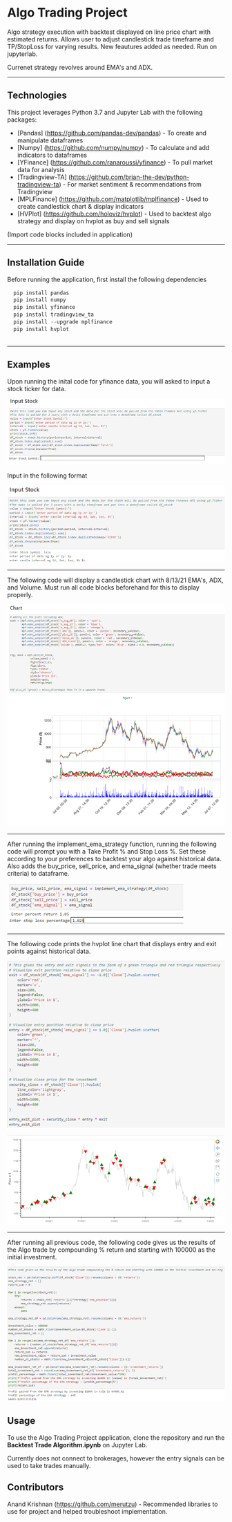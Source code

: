 # Algo Trading Project
Algo strategy execution with backtest displayed on line price chart with estimated returns. Allows user to adjust candlestick trade timeframe and TP/StopLoss for varying results. New feautures added as needed. Run on jupyterlab.

Currenet strategy revolves around EMA's and ADX. 

--- 

## Technologies

This project leverages Python 3.7 and Jupyter Lab with the following packages:

* [Pandas] (https://github.com/pandas-dev/pandas) - To create and manipulate dataframes
* [Numpy] (https://github.com/numpy/numpy) - To calculate and add indicators to dataframes
* [YFinance] (https://github.com/ranaroussi/yfinance) - To pull market data for analysis
* [Tradingview-TA] (https://github.com/brian-the-dev/python-tradingview-ta) - For market sentiment & recommendations from Tradingview
* [MPLFinance] (https://github.com/matplotlib/mplfinance) - Used to create candlestick chart & display indicators 
* [HVPlot] (https://github.com/holoviz/hvplot) - Used to backtest algo strategy and display on hvplot as buy and sell signals

(Import code blocks included in application)

--- 

## Installation Guide

Before running the application, first install the following dependencies 

```python
  pip install pandas
  pip install numpy
  pip install yfinance
  pip install tradingview_ta
  pip install --upgrade mplfinance
  pip install hvplot
  
```

---

## Examples

Upon running the inital code for yfinance data, you will asked to input a stock ticker for data.

![Yfinance Data Prompt](Images/Yfinance_Data.PNG)

Input in the following format 

![Yfinance Data Prompt Complete](Images/Yfinance_Data2.PNG)

--- 

The following code will display a candlestick chart with 8/13/21 EMA's, ADX, and Volume. Must run all code blocks beforehand for this to display properly.

![Candlestick Created](Images/Candlestick_Display.PNG)


--- 

After running the implement_ema_strategy function, running the following code will prompt you with a Take Profit % and Stop Loss %. Set these according to your preferences to backtest your algo against historical data. Also adds the buy_price, sell_price, and ema_signal (whether trade meets criteria) to dataframe.

![TP and SL](Images/tp_stoploss.PNG)

---

The following code prints the hvplot line chart that displays entry and exit points against historical data. 

![TP and SL](Images/backtest_chart_code.PNG)

![EntryExit Chart](Images/entry_exit_chart.PNG)

--- 

After running all previous code, the following code gives us the results of the Algo trade by compounding % return and starting with 100000 as the initial investment.

![Backtest Results](Images/backtest_results.PNG)

## Usage

To use the Algo Trading Project application, clone the repository and run the **Backtest Trade Algorithm.ipynb** on Jupyter Lab. 

Currently does not connect to brokerages, however the entry signals can be used to take trades manually.

## Contributors

Anand Krishnan (https://github.com/merutzu) - Recommended libraries to use for project and helped troubleshoot implementation.



